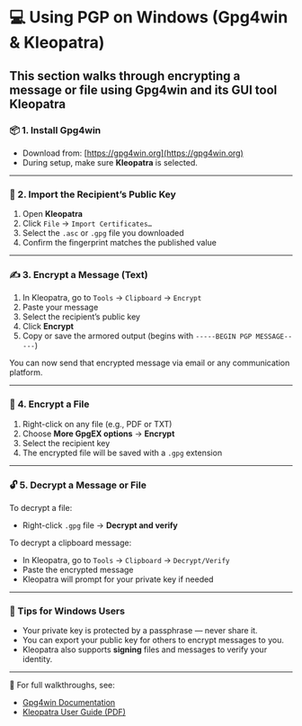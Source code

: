 # 💻 Using PGP on Windows (Gpg4win & Kleopatra)

## This section walks through encrypting a message or file using **Gpg4win** and its GUI tool **Kleopatra**

### 📦 1. Install Gpg4win

- Download from: [https://gpg4win.org](https://gpg4win.org)
- During setup, make sure **Kleopatra** is selected.

---

### 🔑 2. Import the Recipient’s Public Key

1. Open **Kleopatra**
2. Click `File` → `Import Certificates…`
3. Select the `.asc` or `.gpg` file you downloaded
4. Confirm the fingerprint matches the published value

---

### ✍️ 3. Encrypt a Message (Text)

1. In Kleopatra, go to `Tools` → `Clipboard` → `Encrypt`
2. Paste your message
3. Select the recipient’s public key
4. Click **Encrypt**
5. Copy or save the armored output (begins with `-----BEGIN PGP MESSAGE-----`)

You can now send that encrypted message via email or any communication platform.

---

### 📁 4. Encrypt a File

1. Right-click on any file (e.g., PDF or TXT)
2. Choose **More GpgEX options** → **Encrypt**
3. Select the recipient key
4. The encrypted file will be saved with a `.gpg` extension

---

### 🔓 5. Decrypt a Message or File

To decrypt a file:

- Right-click `.gpg` file → **Decrypt and verify**

To decrypt a clipboard message:

- In Kleopatra, go to `Tools` → `Clipboard` → `Decrypt/Verify`
- Paste the encrypted message
- Kleopatra will prompt for your private key if needed

---

### 🧠 Tips for Windows Users

- Your private key is protected by a passphrase — never share it.
- You can export your public key for others to encrypt messages to you.
- Kleopatra also supports **signing** files and messages to verify your identity.

---

📘 For full walkthroughs, see:

- [Gpg4win Documentation](https://gpg4win.org/documentation.html)
- [Kleopatra User Guide (PDF)](https://files.gpg4win.org/doc/gpg4win-compendium-en.pdf)
